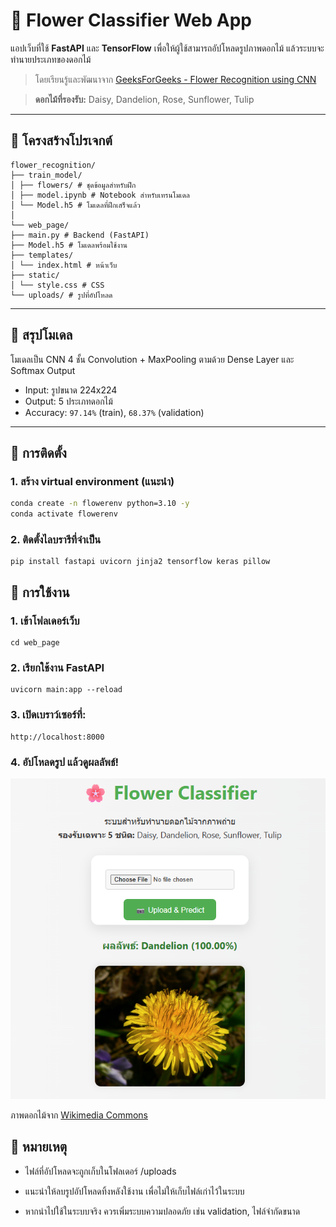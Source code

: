 # 🌸 Flower Classifier Web App

แอปเว็บที่ใช้ **FastAPI** และ **TensorFlow** เพื่อให้ผู้ใช้สามารถอัปโหลดรูปภาพดอกไม้ แล้วระบบจะทำนายประเภทของดอกไม้

> โดยเรียนรู้และพัฒนาจาก [GeeksForGeeks - Flower Recognition using CNN](https://www.geeksforgeeks.org/flower-recognition-using-convolutional-neural-network/)

> **ดอกไม้ที่รองรับ:** Daisy, Dandelion, Rose, Sunflower, Tulip

---

## 📁 โครงสร้างโปรเจกต์
```
flower_recognition/
├── train_model/
│ ├── flowers/ # ชุดข้อมูลสำหรับฝึก
│ ├── model.ipynb # Notebook สำหรับเทรนโมเดล
│ └── Model.h5 # โมเดลที่ฝึกเสร็จแล้ว
│
└── web_page/
├── main.py # Backend (FastAPI)
├── Model.h5 # โมเดลพร้อมใช้งาน
├── templates/
│ └── index.html # หน้าเว็บ
├── static/
│ └── style.css # CSS
└── uploads/ # รูปที่อัปโหลด
```
---

## 🧠 สรุปโมเดล

โมเดลเป็น CNN 4 ชั้น Convolution + MaxPooling ตามด้วย Dense Layer และ Softmax Output

- Input: รูปขนาด 224x224
- Output: 5 ประเภทดอกไม้
- Accuracy: `97.14%` (train), `68.37%` (validation)

---

## 🧪 การติดตั้ง

### 1. สร้าง virtual environment (แนะนำ)
```bash
conda create -n flowerenv python=3.10 -y
conda activate flowerenv
```
### 2. ติดตั้งไลบรารีที่จำเป็น
```
pip install fastapi uvicorn jinja2 tensorflow keras pillow
```

## 🚀 การใช้งาน
### 1. เข้าโฟลเดอร์เว็บ
```
cd web_page
```
### 2. เรียกใช้งาน FastAPI
```
uvicorn main:app --reload
```
### 3. เปิดเบราว์เซอร์ที่:
```
http://localhost:8000
```
### 4. อัปโหลดรูป แล้วดูผลลัพธ์!
![รูปทดสอบในเว็บ](demo_test.png)
<p>ภาพดอกไม้จาก <a href="https://en.wikipedia.org/wiki/Taraxacum#/media/File:DandelionFlower.jpg" target="_blank">Wikimedia Commons</a></p>

## 📌 หมายเหตุ
- ไฟล์ที่อัปโหลดจะถูกเก็บในโฟลเดอร์ /uploads

- แนะนำให้ลบรูปอัปโหลดทิ้งหลังใช้งาน เพื่อไม่ให้เก็บไฟล์เก่าไว้ในระบบ

- หากนำไปใช้ในระบบจริง ควรเพิ่มระบบความปลอดภัย เช่น validation, ไฟล์จำกัดขนาด